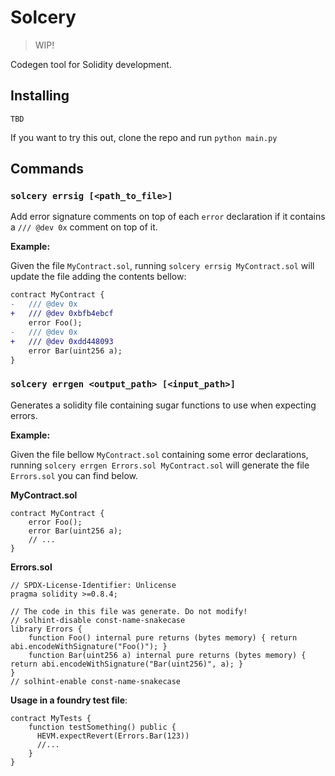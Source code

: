 # Solcery

> WIP!

Codegen tool for Solidity development.

## Installing

`TBD`

If you want to try this out, clone the repo and run `python main.py`

## Commands

### `solcery errsig [<path_to_file>]`

Add error signature comments on top of each `error` declaration if it contains a `/// @dev 0x` comment on top of it.

**Example:**

Given the file `MyContract.sol`, running `solcery errsig MyContract.sol` will update the file adding the contents bellow:

```diff
contract MyContract {
-   /// @dev 0x
+   /// @dev 0xbfb4ebcf
    error Foo();
-   /// @dev 0x
+   /// @dev 0xdd448093
    error Bar(uint256 a);
}
```

### `solcery errgen <output_path> [<input_path>]`

Generates a solidity file containing sugar functions to use when expecting errors.

**Example:**

Given the file bellow `MyContract.sol` containing some error declarations, running `solcery errgen Errors.sol MyContract.sol` will generate the file `Errors.sol` you can find below.

**MyContract.sol**

```solidity
contract MyContract {
    error Foo();
    error Bar(uint256 a);
    // ...
}
```

**Errors.sol**

```solidity
// SPDX-License-Identifier: Unlicense
pragma solidity >=0.8.4;

// The code in this file was generate. Do not modify!
// solhint-disable const-name-snakecase
library Errors {
    function Foo() internal pure returns (bytes memory) { return abi.encodeWithSignature("Foo()"); }
    function Bar(uint256 a) internal pure returns (bytes memory) { return abi.encodeWithSignature("Bar(uint256)", a); }
}
// solhint-enable const-name-snakecase
```

**Usage in a foundry test file**:

```solidity
contract MyTests {
    function testSomething() public {
      HEVM.expectRevert(Errors.Bar(123))
      //...
    }
}
```